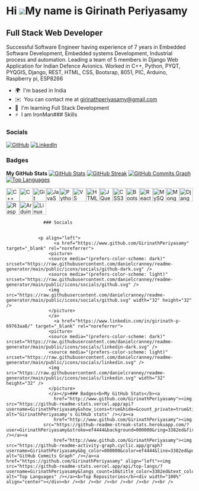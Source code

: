 Hi ![](https://user-images.githubusercontent.com/18350557/176309783-0785949b-9127-417c-8b55-ab5a4333674e.gif)My name is Girinath Periyasamy
===========================================================================================================================================

Full Stack Web Developer
------------------------

Successful Software Engineer having experience of 7 years in Embedded Software Development, Embedded systems Development, Industrial process and automation. Leading a team of 5 members in Django Web Application for Indian Defence Avionics. Worked in C++, Python, PYQT, PYQGIS, Django, REST, HTML, CSS, Bootsrap, 8051, PIC, Arduino, Raspberry pi, ESP8266

*   🌍  I'm based in India
*   ✉️  You can contact me at [girinathperiyasamy@gmail.com](mailto:girinathperiyasamy@gmail.com)
*   🧠  I'm learning Full Stack Development
*   ⚡  I am IronMan### Skills

  ### Socials

[![GitHub](https://raw.githubusercontent.com/danielcranney/readme-generator/main/public/icons/socials/github.svg)](https://www.github.com/GirinathPeriyasamy)
[![LinkedIn](https://raw.githubusercontent.com/danielcranney/readme-generator/main/public/icons/socials/linkedin.svg)](https://www.linkedin.com/in/girinath-p-69763aa8/)

### Badges
**My GitHub Stats**
[![GitHub Stats](https://github-readme-stats.vercel.app/api?username=GirinathPeriyasamy&show_icons=true&hide=&count_private=true&title_color=3382ed&text_color=ef4444&icon_color=3382ed&bg_color=000000&hide_border=true&show_icons=true)](http://www.github.com/GirinathPeriyasamy)
[![GitHub Streak](https://github-readme-streak-stats.herokuapp.com/?user=GirinathPeriyasamy&stroke=ef4444&background=000000&ring=3382ed&fire=3382ed&currStreakNum=ef4444&currStreakLabel=3382ed&sideNums=ef4444&sideLabels=ef4444&dates=ef4444&hide_border=true)](http://www.github.com/GirinathPeriyasamy)
[![GitHub Commits Graph](https://github-readme-activity-graph.cyclic.app/graph?username=GirinathPeriyasamy&bg_color=000000&color=ef4444&line=3382ed&point=ef4444&area_color=000000&area=true&hide_border=true&custom_title=GitHub%20Commits%20Graph)](http://www.github.com/GirinathPeriyasamy)
[![Top Languages](https://github-readme-stats.vercel.app/api/top-langs/?username=GirinathPeriyasamy&langs_count=10&title_color=3382ed&text_color=ef4444&icon_color=3382ed&bg_color=000000&hide_border=true&locale=en&custom_title=Top%20%Languages)](https://github.com/GirinathPeriyasamy)

<p align="left">
<a href="https://docs.microsoft.com/en-us/cpp/?view=msvc-170" target="_blank" rel="noreferrer"><img src="https://raw.githubusercontent.com/danielcranney/readme-generator/main/public/icons/skills/cplusplus-colored.svg" width="36" height="36" alt="C++" /></a><a href="https://docs.microsoft.com/en-us/cpp/?view=msvc-170" target="_blank" rel="noreferrer"><img src="https://raw.githubusercontent.com/danielcranney/readme-generator/main/public/icons/skills/c-colored.svg" width="36" height="36" alt="C" /></a><a href="https://git-scm.com/" target="_blank" rel="noreferrer"><img src="https://raw.githubusercontent.com/danielcranney/readme-generator/main/public/icons/skills/git-colored.svg" width="36" height="36" alt="Git" /></a><a href="https://developer.mozilla.org/en-US/docs/Web/JavaScript" target="_blank" rel="noreferrer"><img src="https://raw.githubusercontent.com/danielcranney/readme-generator/main/public/icons/skills/javascript-colored.svg" width="36" height="36" alt="JavaScript" /></a><a href="https://www.python.org/" target="_blank" rel="noreferrer"><img src="https://raw.githubusercontent.com/danielcranney/readme-generator/main/public/icons/skills/python-colored.svg" width="36" height="36" alt="Python" /></a><a href="https://code.visualstudio.com/" target="_blank" rel="noreferrer"><img src="https://raw.githubusercontent.com/danielcranney/readme-generator/main/public/icons/skills/visualstudiocode.svg" width="36" height="36" alt="VS Code" /></a><a href="https://developer.mozilla.org/en-US/docs/Glossary/HTML5" target="_blank" rel="noreferrer"><img src="https://raw.githubusercontent.com/danielcranney/readme-generator/main/public/icons/skills/html5-colored.svg" width="36" height="36" alt="HTML5" /></a><a href="https://jquery.com/" target="_blank" rel="noreferrer"><img src="https://raw.githubusercontent.com/danielcranney/readme-generator/main/public/icons/skills/jquery-colored.svg" width="36" height="36" alt="JQuery" /></a><a href="https://www.w3.org/TR/CSS/#css" target="_blank" rel="noreferrer"><img src="https://raw.githubusercontent.com/danielcranney/readme-generator/main/public/icons/skills/css3-colored.svg" width="36" height="36" alt="CSS3" /></a><a href="https://getbootstrap.com/" target="_blank" rel="noreferrer"><img src="https://raw.githubusercontent.com/danielcranney/readme-generator/main/public/icons/skills/bootstrap-colored.svg" width="36" height="36" alt="Bootstrap" /></a><a href="https://reactjs.org/" target="_blank" rel="noreferrer"><img src="https://raw.githubusercontent.com/danielcranney/readme-generator/main/public/icons/skills/react-colored.svg" width="36" height="36" alt="React" /></a><a href="https://www.mysql.com/" target="_blank" rel="noreferrer"><img src="https://raw.githubusercontent.com/danielcranney/readme-generator/main/public/icons/skills/mysql-colored.svg" width="36" height="36" alt="MySQL" /></a><a href="https://www.mongodb.com/" target="_blank" rel="noreferrer"><img src="https://raw.githubusercontent.com/danielcranney/readme-generator/main/public/icons/skills/mongodb-colored.svg" width="36" height="36" alt="MongoDB" /></a><a href="https://www.djangoproject.com/" target="_blank" rel="noreferrer"><img src="https://raw.githubusercontent.com/danielcranney/readme-generator/main/public/icons/skills/django-colored-dark.svg" width="36" height="36" alt="Django" /></a><a href="https://www.raspberrypi.org/" target="_blank" rel="noreferrer"><img src="https://raw.githubusercontent.com/danielcranney/readme-generator/main/public/icons/skills/raspberrypi-colored.svg" width="36" height="36" alt="Raspberry Pi" /></a><a href="https://store.arduino.cc/?gclid=Cj0KCQjw2eilBhCCARIsAG0Pf8uueBifykWcsSS4LPESeGQfxGVKJYnzV7bz471XfknQJy_1VINVWM8aAkLtEALw_wcB" target="_blank" rel="noreferrer"><img src="https://raw.githubusercontent.com/danielcranney/readme-generator/main/public/icons/skills/arduino-colored.svg" width="36" height="36" alt="Arduino" /></a><a href="https://www.linux.org" target="_blank" rel="noreferrer"><img src="https://raw.githubusercontent.com/danielcranney/readme-generator/main/public/icons/skills/linux-colored.svg" width="36" height="36" alt="Linux" /></a>
                    </p>
                    
                  ### Socials
                  
                  
                <p align="left">
                      <a href="https://www.github.com/GirinathPeriyasamy" target="_blank" rel="noreferrer">
                    <picture>
                    <source media="(prefers-color-scheme: dark)" srcset="https://raw.githubusercontent.com/danielcranney/readme-generator/main/public/icons/socials/github-dark.svg" />
                    <source media="(prefers-color-scheme: light)" srcset="https://raw.githubusercontent.com/danielcranney/readme-generator/main/public/icons/socials/github.svg" />
                    <img src="https://raw.githubusercontent.com/danielcranney/readme-generator/main/public/icons/socials/github.svg" width="32" height="32" />
                    </picture>
                    </a>
                      <a href="https://www.linkedin.com/in/girinath-p-69763aa8/" target="_blank" rel="noreferrer">
                    <picture>
                    <source media="(prefers-color-scheme: dark)" srcset="https://raw.githubusercontent.com/danielcranney/readme-generator/main/public/icons/socials/linkedin-dark.svg" />
                    <source media="(prefers-color-scheme: light)" srcset="https://raw.githubusercontent.com/danielcranney/readme-generator/main/public/icons/socials/linkedin.svg" />
                    <img src="https://raw.githubusercontent.com/danielcranney/readme-generator/main/public/icons/socials/linkedin.svg" width="32" height="32" />
                    </picture>
                    </a></p>### Badges<b>My GitHub Stats</b><a
                      href="http://www.github.com/GirinathPeriyasamy"><img src="https://github-readme-stats.vercel.app/api?username=GirinathPeriyasamy&show_icons=true&hide=&count_private=true&title_color=3382ed&text_color=ef4444&icon_color=3382ed&bg_color=000000&hide_border=true&show_icons=true" alt="GirinathPeriyasamy's GitHub stats" /></a><a
                      href="http://www.github.com/GirinathPeriyasamy"><img
                  src="https://github-readme-streak-stats.herokuapp.com/?user=GirinathPeriyasamy&stroke=ef4444&background=000000&ring=3382ed&fire=3382ed&currStreakNum=ef4444&currStreakLabel=3382ed&sideNums=ef4444&sideLabels=ef4444&dates=ef4444&hide_border=true" /></a><a
                      href="http://www.github.com/GirinathPeriyasamy"><img src="https://github-readme-activity-graph.cyclic.app/graph?username=GirinathPeriyasamy&bg_color=000000&color=ef4444&line=3382ed&point=ef4444&area_color=000000&area=true&hide_border=true&custom_title=GitHub%20Commits%20Graph" alt="GitHub Commits Graph" /></a><a href="https://github.com/GirinathPeriyasamy" align="left"><img src="https://github-readme-stats.vercel.app/api/top-langs/?username=GirinathPeriyasamy&langs_count=10&title_color=3382ed&text_color=ef4444&icon_color=3382ed&bg_color=000000&hide_border=true&locale=en&custom_title=Top%20%Languages" alt="Top Languages" /></a><b>Top Repositories</b><div width="100%" align="center"></div><br /><br /><br /><br /><br /><br /><br />
